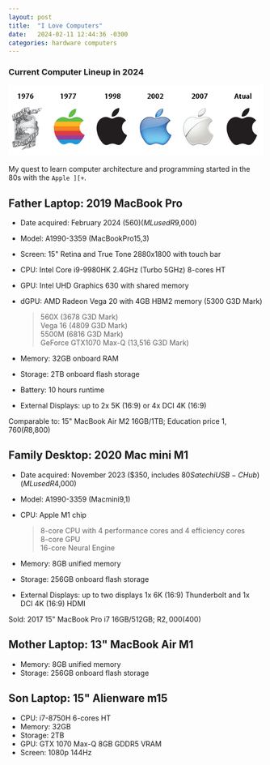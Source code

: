 ```yaml
---
layout: post
title:  "I Love Computers"
date:   2024-02-11 12:44:36 -0300
categories: hardware computers
---
```

### Current Computer Lineup in 2024

![Apple logos](/assets/img/apple_logos.png "Apple logos")

My quest to learn computer architecture and programming started in the 80s with the `Apple ][+`.

## Father Laptop: 2019 MacBook Pro 

- Date acquired: February 2024 ($560) (ML used R$9,000)
- Model: A1990-3359 (MacBookPro15,3)
- Screen: 15" Retina and True Tone 2880x1800 with touch bar
- CPU: Intel Core i9-9980HK 2.4GHz (Turbo 5GHz) 8-cores HT
- GPU: Intel UHD Graphics 630 with shared memory
- dGPU: AMD Radeon Vega 20 with 4GB HBM2 memory (5300 G3D Mark)

  > 560X (3678 G3D Mark)  
  > Vega 16 (4809 G3D Mark)  
  > 5500M (6816 G3D Mark)  
  > GeForce GTX1070 Max-Q (13,516 G3D Mark)

- Memory: 32GB onboard RAM
- Storage: 2TB onboard flash storage
- Battery: 10 hours runtime
- External Displays: up to 2x 5K (16:9) or 4x DCI 4K (16:9)

Comparable to: 15" MacBook Air M2 16GB/1TB; Education price $1,760 (R$8,800)

## Family Desktop: 2020 Mac mini M1 

- Date acquired: November 2023 ($350, includes $80 Satechi USB-C Hub) (ML used R$4,000)
- Model: A1990-3359 (Macmini9,1)
- CPU: Apple M1 chip  

  > 8-core CPU with 4 performance cores and 4 efficiency cores  
  > 8-core GPU  
  > 16-core Neural Engine

- Memory: 8GB unified memory
- Storage: 256GB onboard flash storage
- External Displays: up to two displays 1x 6K (16:9) Thunderbolt and 1x DCI 4K (16:9) HDMI

Sold: 2017 15" MacBook Pro i7 16GB/512GB; R$2,000 ($400)

## Mother Laptop: 13" MacBook Air M1

- Memory: 8GB unified memory
- Storage: 256GB onboard flash storage

## Son Laptop: 15" Alienware m15

- CPU: i7-8750H 6-cores HT
- Memory: 32GB
- Storage: 2TB
- GPU: GTX 1070 Max-Q 8GB GDDR5 VRAM
- Screen: 1080p 144Hz
